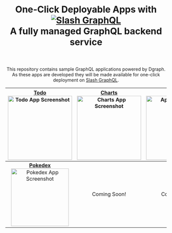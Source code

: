 <div style="padding-top: 5px; padding-bottom: 20px; margin-bottom:20px;">
  <h1 align="center">
    One-Click Deployable Apps with<br />
    <a href="https://dgraph.io/slash-graphql" target="_blank">
      <img src="https://dgraph.io/assets/images/slashgraphql-logo.svg" alt="Slash GraphQL" />
    </a><br />
    A fully managed GraphQL backend service
  </h1>
</div>

<p align="center">
This repository contains sample GraphQL applications powered by Dgraph. <br />As these apps are developed they will be made available for one-click deployment on <a href="https://dgraph.io/slash-graphql" target="_blank">Slash GraphQL</a>.</p>

|<a href="./todo-app-react"><b>Todo</b><br /><img width="200px" src="https://user-images.githubusercontent.com/9936881/95045751-5442f200-0700-11eb-8e08-5a19ff516124.png" alt="Todo App Screenshot" /></a>|<a href="./charting"><b>Charts</b><br /><img width="200px" src="https://user-images.githubusercontent.com/9936881/95045756-560cb580-0700-11eb-9d34-c4512f956910.png" alt="Charts App Screenshot" /></a>|<a href="./surveyo"><b>Surveyo</b><br /><img width="200px" src="https://github.com/dgraph-io/graphql-sample-apps/raw/master/surveyo/public/charts.png" alt=" App Screenshot" /></a>|<a href="./dev-jokes"><b>DevJokes</b><br /><img width="180px" src="https://user-images.githubusercontent.com/9936881/95045762-573de280-0700-11eb-8b64-cf84c23fc219.png" alt="DevJokes App Screenshot" /></a>
|:---:|:---:|:---:|:---:
|<a href="./pokedex"><b>Pokedex</b><br /><img width="180px" src="https://user-images.githubusercontent.com/9936881/95045763-57d67900-0700-11eb-840a-a9a80cb6b1ed.png" alt="Pokedex App Screenshot" /></a>|Coming Soon!|Coming Soon!|Comnig Soon!

